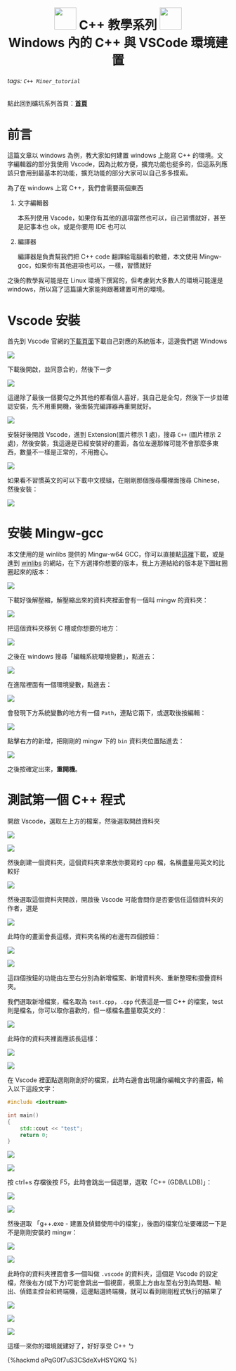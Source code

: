 <h1><center><img src = "https://i.imgur.com/thmVmX6.png?w=1000" height = 50> C++ 教學系列 <img src = "https://i.imgur.com/thmVmX6.png?w=1000" height = 50><br>Windows 內的 C++ 與 VSCode 環境建置</center></h1>  
  
###### tags: `C++ Miner_tutorial`  
點此回到礦坑系列首頁：<strong><a href = "https://hackmd.io/@Mes/Cpp_Miner/https%3A%2F%2Fhackmd.io%2F%40Mes%2FPreface" class = "redlink">首頁</a></strong>  
  
# 前言  
  
這篇文章以 windows 為例，教大家如何建置 windows 上能寫 C++ 的環境。文字編輯器的部分我使用 Vscode，因為比較方便，擴充功能也挺多的，但這系列應該只會用到最基本的功能，擴充功能的部分大家可以自己多多摸索。  
  
為了在 windows 上寫 C++，我們會需要兩個東西  
  
1. 文字編輯器  
      
    本系列使用 Vscode，如果你有其他的選項當然也可以，自己習慣就好，甚至是記事本也 ok，或是你要用 IDE 也可以  
  
2. 編譯器  
  
    編譯器是負責幫我們把 C++ code 翻譯給電腦看的軟體，本文使用 Mingw-gcc，如果你有其他選項也可以，一樣，習慣就好  
      
之後的教學我可能是在 Linux 環境下撰寫的，但考慮到大多數人的環境可能還是 windows，所以寫了這篇讓大家能夠跟著建置可用的環境。  
  
# Vscode 安裝  
  
首先到 Vscode 官網的[下載頁面](https://code.visualstudio.com/download)下載自己對應的系統版本，這邊我們選 Windows  
  
![](https://i.imgur.com/56JpJz7.png)  
  
下載後開啟，並同意合約，然後下一步  
  
![](https://i.imgur.com/QD5XzvG.png)  
  
這邊除了最後一個要勾之外其他的都看個人喜好，我自己是全勾，然後下一步並確認安裝，先不用重開機，後面裝完編譯器再重開就好。  
  
![](https://i.imgur.com/nsJWPVE.png)  
  
安裝好後開啟 Vscode，進到 Extension(圖片標示 1 處)，搜尋 `C++` (圖片標示 2 處)，然後安裝，我這邊是已經安裝好的畫面，各位左邊那條可能不會那麼多東西，數量不一樣是正常的，不用擔心。  
  
![](https://i.imgur.com/fqfjlXi.png)  
  
如果看不習慣英文的可以下載中文模組，在剛剛那個搜尋欄裡面搜尋 Chinese，然後安裝：  
  
![](https://i.imgur.com/nvssG0p.png)  
  
# 安裝 Mingw-gcc  
  
本文使用的是 winlibs 提供的 Mingw-w64 GCC，你可以直接點[這裡](https://github.com/brechtsanders/winlibs_mingw/releases/download/11.2.0-9.0.0-ucrt-r5/winlibs-x86_64-posix-seh-gcc-11.2.0-mingw-w64ucrt-9.0.0-r5.7z)下載，或是進到 [winlibs](https://winlibs.com/) 的網站，在下方選擇你想要的版本，我上方連結給的版本是下圖紅圈圈起來的版本：  
  
![](https://i.imgur.com/7BgII7U.png)  
  
下載好後解壓縮，解壓縮出來的資料夾裡面會有一個叫 mingw 的資料夾：  
  
![](https://i.imgur.com/qTV67LN.png)  
  
把這個資料夾移到 C 槽或你想要的地方：  
  
![](https://i.imgur.com/BgbgUDi.png)  
  
之後在 windows 搜尋「編輯系統環境變數」，點進去：  
  
![](https://i.imgur.com/w8yfayQ.png)  
  
在進階裡面有一個環境變數，點進去：  
  
![](https://i.imgur.com/pgMTKuw.png)  
  
會發現下方系統變數的地方有一個 `Path`，連點它兩下，或選取後按編輯：  
  
![](https://i.imgur.com/ptIGjnL.png)  
  
點擊右方的新增，把剛剛的 mingw 下的 `bin` 資料夾位置貼進去：  
  
![](https://i.imgur.com/VLd7vOi.png)  
  
之後按確定出來，<strong><span class = "yellow">重開機</span></strong>。  
  
# 測試第一個 C++ 程式  
  
開啟 Vscode，選取左上方的檔案，然後選取開啟資料夾  
  
![](https://i.imgur.com/xJd0BNT.png)  
  
![](https://i.imgur.com/aKxOwxu.png)  
  
然後創建一個資料夾，這個資料夾拿來放你要寫的 cpp 檔，名稱盡量用英文的比較好  
  
![](https://i.imgur.com/eC9x6wG.png)  
  
然後選取這個資料夾開啟，開啟後 Vscode 可能會問你是否要信任這個資料夾的作者，選是  
  
![](https://i.imgur.com/K7E8Vai.png)  
  
此時你的畫面會長這樣，資料夾名稱的右邊有四個按鈕：  
  
![](https://i.imgur.com/cSabeng.png)  
  
![](https://i.imgur.com/oqp9k55.png)  
  
這四個按鈕的功能由左至右分別為新增檔案、新增資料夾、重新整理和摺疊資料夾。  
  
我們選取新增檔案，檔名取為 `test.cpp`，`.cpp` 代表這是一個 C++ 的檔案，test 則是檔名，你可以取你喜歡的，但一樣檔名盡量取英文的：  
  
![](https://i.imgur.com/RlMEPwt.png)  
  
此時你的資料夾裡面應該長這樣：  
  
![](https://i.imgur.com/3pXrpSs.png)  
  
![](https://i.imgur.com/EzGA3D9.png)  
  
在 Vscode 裡面點選剛剛創好的檔案，此時右邊會出現讓你編輯文字的畫面，輸入以下這段文字：  
  
```cpp  
#include <iostream>  
  
int main()  
{  
    std::cout << "test";  
    return 0;  
}  
```  
  
![](https://i.imgur.com/trtTKqf.png)  
  
![](https://i.imgur.com/FS4ehKL.png)  
  
按 ctrl+s 存檔後按 F5，此時會跳出一個選單，選取「C++ (GDB/LLDB)」：  
  
![](https://i.imgur.com/n0YekM9.png)  
  
![](https://i.imgur.com/eWxGvYW.png)  
  
  
然後選取 「g++.exe - 建置及偵錯使用中的檔案」，後面的檔案位址要確認一下是不是剛剛安裝的 mingw：  
  
![](https://i.imgur.com/bHFNHMM.png)  
  
![](https://i.imgur.com/b0GDfWb.png)  
  
此時你的資料夾裡面會多一個叫做 `.vscode` 的資料夾，這個是 Vscode 的設定檔，然後右方(或下方)可能會跳出一個視窗，視窗上方由左至右分別為問題、輸出、偵錯主控台和終端機，這邊點選終端機，就可以看到剛剛程式執行的結果了  
  
![](https://i.imgur.com/zDhGEbK.png)  
  
![](https://i.imgur.com/m4TrOQm.png)  
  
![](https://i.imgur.com/oLBBwCM.png)  
  
這樣一來你的環境就建好了，好好享受 C++ ㄅ  
  
  
{%hackmd aPqG0f7uS3CSdeXvHSYQKQ %}